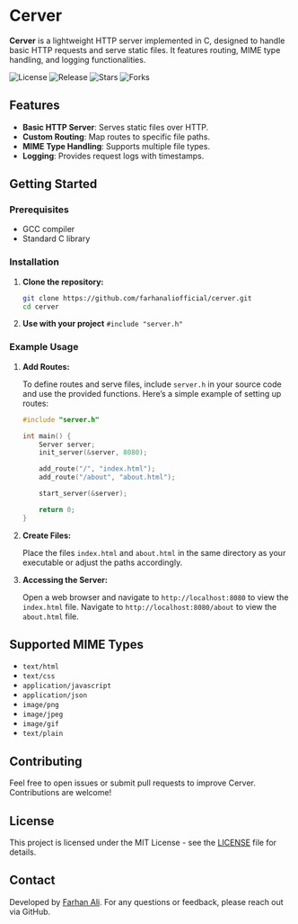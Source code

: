 # Cerver

**Cerver** is a lightweight HTTP server implemented in C, designed to handle basic HTTP requests and serve static files. It features routing, MIME type handling, and logging functionalities.

![License](https://img.shields.io/badge/License-MIT-green)
![Release](https://img.shields.io/github/release/farhanaliofficial/cerver)
![Stars](https://img.shields.io/github/stars/farhanaliofficial/cerver)
![Forks](https://img.shields.io/github/forks/farhanaliofficial/cerver)

## Features

- **Basic HTTP Server**: Serves static files over HTTP.
- **Custom Routing**: Map routes to specific file paths.
- **MIME Type Handling**: Supports multiple file types.
- **Logging**: Provides request logs with timestamps.

## Getting Started

### Prerequisites

- GCC compiler
- Standard C library

### Installation

1. **Clone the repository:**

   ```bash
   git clone https://github.com/farhanaliofficial/cerver.git
   cd cerver
   ```

2. **Use with your project**
   ```#include "server.h"```

### Example Usage

1. **Add Routes:**

   To define routes and serve files, include `server.h` in your source code and use the provided functions. Here’s a simple example of setting up routes:

   ```c
   #include "server.h"

   int main() {
       Server server;
       init_server(&server, 8080);

       add_route("/", "index.html");
       add_route("/about", "about.html");

       start_server(&server);

       return 0;
   }
   ```

2. **Create Files:**

   Place the files `index.html` and `about.html` in the same directory as your executable or adjust the paths accordingly.

3. **Accessing the Server:**

   Open a web browser and navigate to `http://localhost:8080` to view the `index.html` file. Navigate to `http://localhost:8080/about` to view the `about.html` file.

## Supported MIME Types

- `text/html`
- `text/css`
- `application/javascript`
- `application/json`
- `image/png`
- `image/jpeg`
- `image/gif`
- `text/plain`
  
## Contributing

Feel free to open issues or submit pull requests to improve Cerver. Contributions are welcome!

## License

This project is licensed under the MIT License - see the [LICENSE](LICENSE) file for details.

## Contact

Developed by [Farhan Ali](https://github.com/farhanaliofficial). For any questions or feedback, please reach out via GitHub.
